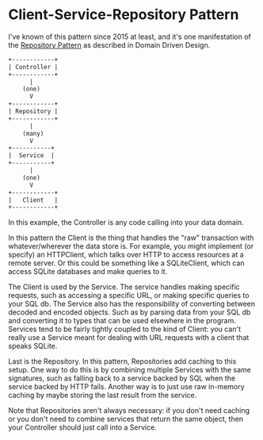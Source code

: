# Client-Service-Repository Pattern

I've known of this pattern since 2015 at least, and it's one manifestation of the <a href="https://martinfowler.com/eaaCatalog/repository.html" data-proofer-ignore>Repository Pattern</a> as described in Domain Driven Design.

```txt
+------------+
| Controller |
+------------+
      |
    (one)
      V
+------------+
| Repository |
+------------+
      |
    (many)
      V
+-----------+
|  Service  |
+-----------+
      |
    (one)
      V
+------------+
|   Client   |
+------------+
```

In this example, the Controller is any code calling into your data domain.

In this pattern the Client is the thing that handles the "raw" transaction with whatever/wherever the data store is. For example, you might implement (or specify) an HTTPClient, which talks over HTTP to access resources at a remote server. Or this could be something like a SQLiteClient, which can access SQLite databases and make queries to it.

The Client is used by the Service. The service handles making specific requests, such as accessing a specific URL, or making specific queries to your SQL db. The Service also has the responsibility of converting between decoded and encoded objects. Such as by parsing data from your SQL db and converting it to types that can be used elsewhere in the program. Services tend to be fairly tightly coupled to the kind of Client: you can't really use a Service meant for dealing with URL requests with a client that speaks SQLite.

Last is the Repository. In this pattern, Repositories add caching to this setup. One way to do this is by combining multiple Services with the same signatures, such as falling back to a service backed by SQL when the service backed by HTTP fails. Another way is to just use raw in-memory caching by maybe storing the last result from the service.

Note that Repositories aren't always necessary: if you don't need caching or you don't need to combine services that return the same object, then your Controller should just call into a Service.